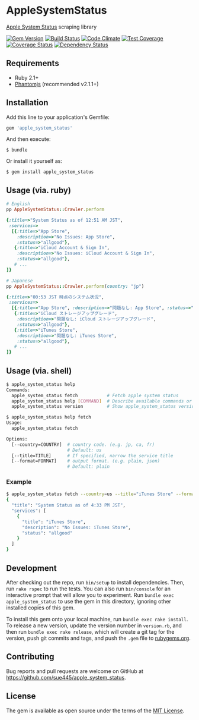 # AppleSystemStatus

[Apple System Status](https://www.apple.com/support/systemstatus/) scraping library

[![Gem Version](https://badge.fury.io/rb/apple_system_status.svg)](http://badge.fury.io/rb/apple_system_status)
[![Build Status](https://travis-ci.org/sue445/apple_system_status.svg?branch=master)](https://travis-ci.org/sue445/apple_system_status)
[![Code Climate](https://codeclimate.com/github/sue445/apple_system_status/badges/gpa.svg)](https://codeclimate.com/github/sue445/apple_system_status)
[![Test Coverage](https://codeclimate.com/github/sue445/apple_system_status/badges/coverage.svg)](https://codeclimate.com/github/sue445/apple_system_status/coverage)
[![Coverage Status](https://coveralls.io/repos/sue445/apple_system_status/badge.svg?branch=master&service=github)](https://coveralls.io/github/sue445/apple_system_status?branch=master)
[![Dependency Status](https://gemnasium.com/sue445/apple_system_status.svg)](https://gemnasium.com/sue445/apple_system_status)

## Requirements
* Ruby 2.1+
* [Phantomjs](http://phantomjs.org/) (recommended v2.1.1+)

## Installation

Add this line to your application's Gemfile:

```ruby
gem 'apple_system_status'
```

And then execute:

    $ bundle

Or install it yourself as:

    $ gem install apple_system_status

## Usage (via. ruby)
```ruby
# English
pp AppleSystemStatus::Crawler.perform

{:title=>"System Status as of 12:51 AM JST",
 :services=>
  [{:title=>"App Store",
    :description=>"No Issues: App Store",
    :status=>"allgood"},
   {:title=>"iCloud Account & Sign In",
    :description=>"No Issues: iCloud Account & Sign In",
    :status=>"allgood"},
   # ...
]}

# Japanese
pp AppleSystemStatus::Crawler.perform(country: "jp")

{:title=>"00:53 JST 時点のシステム状況",
 :services=>
  [{:title=>"App Store", :description=>"問題なし: App Store", :status=>"allgood"},
   {:title=>"iCloud ストレージアップグレード",
    :description=>"問題なし: iCloud ストレージアップグレード",
    :status=>"allgood"},
   {:title=>"iTunes Store",
    :description=>"問題なし: iTunes Store",
    :status=>"allgood"},
   # ...
]}
```

## Usage (via. shell)
```sh
$ apple_system_status help
Commands:
  apple_system_status fetch           # Fetch apple system status
  apple_system_status help [COMMAND]  # Describe available commands or one specific command
  apple_system_status version         # Show apple_system_status version

$ apple_system_status help fetch
Usage:
  apple_system_status fetch

Options:
  [--country=COUNTRY]  # country code. (e.g. jp, ca, fr)
                       # Default: us
  [--title=TITLE]      # If specified, narrow the service title
  [--format=FORMAT]    # output format. (e.g. plain, json)
                       # Default: plain
```

### Example
```sh
$ apple_system_status fetch --country=us --title="iTunes Store" --format=json | jq .
{
  "title": "System Status as of 4:33 PM JST",
  "services": [
    {
      "title": "iTunes Store",
      "description": "No Issues: iTunes Store",
      "status": "allgood"
    }
  ]
}
```

## Development

After checking out the repo, run `bin/setup` to install dependencies. Then, run `rake rspec` to run the tests. You can also run `bin/console` for an interactive prompt that will allow you to experiment. Run `bundle exec apple_system_status` to use the gem in this directory, ignoring other installed copies of this gem.

To install this gem onto your local machine, run `bundle exec rake install`. To release a new version, update the version number in `version.rb`, and then run `bundle exec rake release`, which will create a git tag for the version, push git commits and tags, and push the `.gem` file to [rubygems.org](https://rubygems.org).

## Contributing

Bug reports and pull requests are welcome on GitHub at https://github.com/sue445/apple_system_status.


## License

The gem is available as open source under the terms of the [MIT License](http://opensource.org/licenses/MIT).

